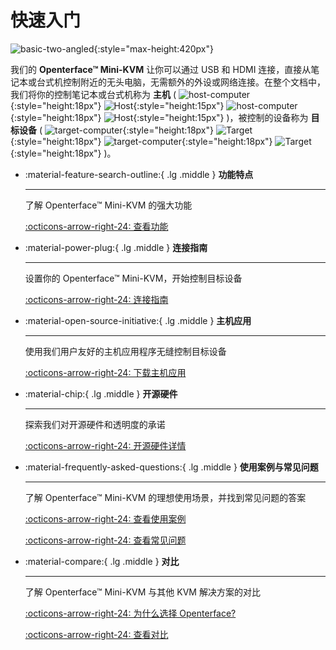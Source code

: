 # 快速入门

![basic-two-angled](https://assets.openterface.com/images/product/basic-two-angled.webp){:style="max-height:420px"}

我们的 **Openterface™ Mini-KVM** 让你可以通过 USB 和 HDMI 连接，直接从笔记本或台式机控制附近的无头电脑，无需额外的外设或网络连接。在整个文档中，我们将你的控制笔记本或台式机称为 **主机** ( ![host-computer](https://assets.openterface.com/images/shell-icons/host-computer.svg#only-light){:style="height:18px"} ![Host](https://assets.openterface.com/images/shell-icons/host.svg#only-light){:style="height:15px"} ![host-computer](https://assets.openterface.com/images/shell-icons/host-computer_1.svg#only-dark){:style="height:18px"} ![Host](https://assets.openterface.com/images/shell-icons/host_1.svg#only-dark){:style="height:15px"} )，被控制的设备称为 **目标设备** ( ![target-computer](https://assets.openterface.com/images/shell-icons/target-computer.svg#only-light){:style="height:18px"} ![Target](https://assets.openterface.com/images/shell-icons/target.svg#only-light){:style="height:18px"} ![target-computer](https://assets.openterface.com/images/shell-icons/target-computer_1.svg#only-dark){:style="height:18px"} ![Target](https://assets.openterface.com/images/shell-icons/target_1.svg#only-dark){:style="height:18px"} )。

<div class="grid cards" markdown>

-   :material-feature-search-outline:{ .lg .middle } __功能特点__

    ---

    了解 Openterface™ Mini-KVM 的强大功能

    [:octicons-arrow-right-24: 查看功能](/features)

-   :material-power-plug:{ .lg .middle } __连接指南__

    ---

    设置你的 Openterface™ Mini-KVM，开始控制目标设备

    [:octicons-arrow-right-24: 连接指南](/how-to-connect)

-   :material-open-source-initiative:{ .lg .middle } __主机应用__

    ---

    使用我们用户友好的主机应用程序无缝控制目标设备

    [:octicons-arrow-right-24: 下载主机应用](/app)

-   :material-chip:{ .lg .middle } __开源硬件__

    ---

    探索我们对开源硬件和透明度的承诺

    [:octicons-arrow-right-24: 开源硬件详情](/open-hardware)

-   :material-frequently-asked-questions:{ .lg .middle } __使用案例与常见问题__

    ---

    了解 Openterface™ Mini-KVM 的理想使用场景，并找到常见问题的答案

    [:octicons-arrow-right-24: 查看使用案例](/use-cases)
    
    [:octicons-arrow-right-24: 查看常见问题](/faq)

-   :material-compare:{ .lg .middle } __对比__

    ---

    了解 Openterface™ Mini-KVM 与其他 KVM 解决方案的对比

    [:octicons-arrow-right-24: 为什么选择 Openterface?](/why-openterface)

    [:octicons-arrow-right-24: 查看对比](/comparison)

</div>